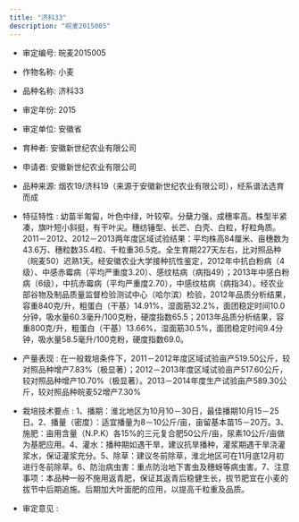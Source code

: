 ```yaml
---
title: "济科33"
description: "皖麦2015005"
---
```

* 审定编号:  皖麦2015005

*  作物名称:  小麦

*  品种名称:  济科33

*  审定年份:  2015

*  审定单位:  安徽省

* 育种者:  安徽新世纪农业有限公司

*  申请者:  安徽新世纪农业有限公司

*  品种来源:  烟农19/济科19（来源于安徽新世纪农业有限公司），经系谱法选育而成


*  特征特性 : 
幼苗半匍匐，叶色中绿，叶较窄。分蘖力强，成穗率高。株型半紧凑，旗叶短小斜挺，有干叶尖。穗纺锤型、长芒、白壳、白粒，籽粒角质。2011－2012、2012－2013两年度区域试验结果：平均株高84厘米、亩穗数为43.6万、穗粒数35.4粒、千粒重36.5克。全生育期227天左右，比对照品种（皖麦50）迟熟1天。经安徽农业大学接种抗性鉴定，2012年中抗白粉病（4级）、中感赤霉病（平均严重度3.20）、感纹枯病（病指49）；2013年中感白粉病（6级），中抗赤霉病（平均严重度2.70），中感纹枯病（病指34）。经农业部谷物及制品质量监督检验测试中心（哈尔滨）检验，2012年品质分析结果，容重840克/升，粗蛋白（干基）14.91%，湿面筋32.2%，面团稳定时间10.0分钟，吸水量60.3毫升/100克粉，硬度指数65.5；2013年品质分析结果，容重800克/升，粗蛋白（干基）13.66%，湿面筋30.5%，面团稳定时间9.4分钟，吸水量58.5毫升/100克粉，硬度指数69.0。

 
*  产量表现 : 
在一般栽培条件下，2011－2012年度区域试验亩产519.50公斤，较对照品种增产7.83%（极显著）；2012－2013年度区域试验亩产517.60公斤，较对照品种增产10.70%（极显著）。2013－2014年度生产试验亩产589.30公斤，较对照品种皖麦52增产7.30%


*  栽培技术要点 : 
1、播期：淮北地区为10月10－30日，最佳播期10月15－25日。2、播量（密度）：适宜播量为8－10公斤/亩，亩留基本苗15－20万。3、施肥：亩用含量（N.P.K）各15%的三元复合肥50公斤/亩，尿素10公斤/亩做为基肥应用。4、灌水：播种期如遇干旱，建议抗旱播种，灌浆期遇干旱浇灌浆水，保证灌浆充分。5、除草：建议冬前除草，淮北地区可在11月底12月初进行冬前除草。6、防治病虫害：重点防治地下害虫及穗蚜等病虫害。7、注意事项：本品种一般不施用返青肥，保证其返青后稳健生长，拔节肥宜在小麦的拔节中后期追施。后期加大叶面肥的应用，以提高千粒重及品质。


*  审定意见 : 

